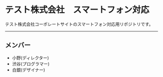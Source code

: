 # テスト株式会社　スマートフォン対応
テスト株式会社コーポレートサイトのスマートフォン対応用リポジトリです。

---

## メンバー
* 小野(ディレクター)
* 渋谷(プログラマー)
* 白銀(デザイナー)
